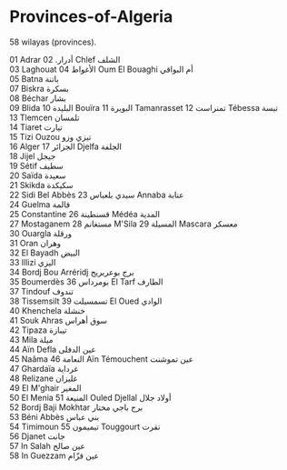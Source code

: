 # Provinces-of-Algeria
58 wilayas (provinces).

01	Adrar	أدرار.
02	Chlef	الشلف	
03	Laghouat	الأغواط	
04	Oum El Bouaghi	أم البواقي	
05	Batna	باتنة	
07	Biskra	بسكرة	
08	Béchar	بشار	
09	Blida	البليدة	
10	Bouïra	البويرة	
11	Tamanrasset	تمنراست	
12	Tébessa	تبسة	
13	Tlemcen	تلمسان	
14	Tiaret	تيارت		
15	Tizi Ouzou	تيزي وزو	
16	Alger	الجزائر	
17	Djelfa	الجلفة	
18	Jijel	جيجل	
19	Sétif	سطيف	
20	Saïda	سعيدة	
21	Skikda	سكيكدة	
22	Sidi Bel Abbès	سيدي بلعباس	
23	Annaba	عنابة	
24	Guelma	قالمة	
25	Constantine	قسنطينة	
26	Médéa	المدية	
27	Mostaganem	مستغانم	
28	M'Sila	المسيلة	
29	Mascara	معسكر	
30	Ouargla	ورقلة	
31	Oran	وهران	
32	El Bayadh	البيض	
33	Illizi	اليزي	
34	Bordj Bou Arréridj	برج بوعريريج	
35	Boumerdès	بومرداس	
36	El Tarf	الطارف	
37	Tindouf	تندوف	
38	Tissemsilt	تسمسيلت	
39	El Oued	الوادي	
40	Khenchela	خنشلة	
41	Souk Ahras	سوق أهراس	
42	Tipaza	تيبازة	
43	Mila	ميلة	
44	Aïn Defla	عين الدفلى	
45	Naâma	النعامة	
46	Aïn Témouchent	عين تموشنت	
47	Ghardaïa	غرداية	
48	Relizane	غليزان	
49	El M'ghair	المغير	
50	El Menia	المنيعة	
51	Ouled Djellal	أولاد جلال	
52	Bordj Baji Mokhtar	برج باجي مختار	
53	Béni Abbès	بني عباس	
54	Timimoun	تيميمون	
55	Touggourt	تقرت	
56	Djanet	جانت	
57	In Salah	عين صالح	
58	In Guezzam	عين قزّام
